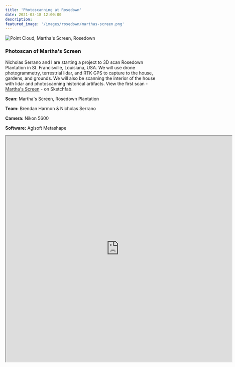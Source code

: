```yaml
---
title: 'Photoscanning at Rosedown'
date: 2021-03-18 12:00:00
description:
featured_image: '/images/rosedown/marthas-screen.png'
---
```


![Point Cloud, Martha's Screen, Rosedown](/images/rosedown/marthas-screen.png)

### Photoscan of Martha's Screen

Nicholas Serrano and I are starting a project to
3D scan Rosedown Plantation in St. Francisville, Louisiana, USA.
We will use drone photogrammetry, terrestrial lidar, and RTK GPS
to capture to the house, gardens, and grounds.
We will also be scanning the interior of the house with lidar
and photoscanning historical artifacts.
View the first scan -
[Martha's Screen](https://skfb.ly/6ZMrp) -
on Sketchfab.

**Scan:** Martha's Screen, Rosedown Plantation

**Team:** Brendan Harmon & Nicholas Serrano

**Camera:** Nikon 5600

**Software:** Agisoft Metashape

<div class="sketchfab-embed-wrapper">
    <iframe title="Point Cloud, Martha's Screen, Rosedown" width="720" height="720" src="https://sketchfab.com/models/bea9d9cfd38443888479ab1ee3303623/embed">
    </iframe>
</div>
